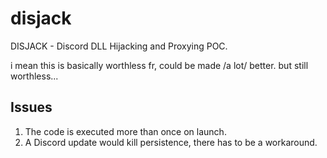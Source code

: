 # disjack
DISJACK - Discord DLL Hijacking and Proxying POC.

i mean this is basically worthless fr,
could be made /a lot/ better.
but still worthless...


## Issues       
1. The code is executed more than once on launch.
2. A Discord update would kill persistence, there has to be a workaround.
